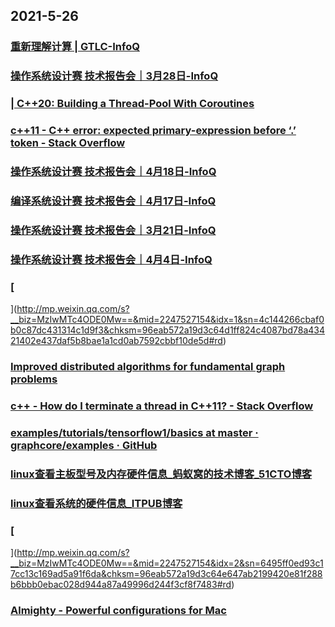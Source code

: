 
## 2021-5-26

### [重新理解计算 | GTLC-InfoQ](https://www.infoq.cn/video/9qofZoXLgB3d6i2Dx9UI)

### [操作系统设计赛 技术报告会｜3月28日-InfoQ](https://www.infoq.cn/video/xr9S9b6V1Zw0xaOAKsxL)

### [  | C++20: Building a Thread-Pool With Coroutines ](https://blog.eiler.eu/posts/20210512/)

### [c++11 - C++ error: expected primary-expression before ‘.’ token - Stack Overflow](https://stackoverflow.com/questions/11395280/c-error-expected-primary-expression-before-token)

### [操作系统设计赛 技术报告会｜4月18日-InfoQ](https://www.infoq.cn/video/TWcumh0ur0sgLMAQKFpG)

### [编译系统设计赛 技术报告会｜4月17日-InfoQ](https://www.infoq.cn/video/K89OsI5uY7qX3JEH1h6y)

### [操作系统设计赛 技术报告会｜3月21日-InfoQ](https://www.infoq.cn/video/uAjJyiT6dHCxHv9d8Bfj)

### [操作系统设计赛 技术报告会｜4月4日-InfoQ](https://www.infoq.cn/video/2p27sf01UblxojNL8rTy)

### [
](http://mp.weixin.qq.com/s?__biz=MzIwMTc4ODE0Mw==&mid=2247527154&idx=1&sn=4c144266cbaf0b0c87dc431314c1d9f3&chksm=96eab572a19d3c64d1ff824c4087bd78a43421402e437daf5b8bae1a1cd0ab7592cbbf10de5d#rd)

### [Improved distributed algorithms for fundamental graph problems](https://dspace.mit.edu/handle/1721.1/109000)

### [c++ - How do I terminate a thread in C++11? - Stack Overflow](https://stackoverflow.com/questions/12207684/how-do-i-terminate-a-thread-in-c11)

### [examples/tutorials/tensorflow1/basics at master · graphcore/examples · GitHub](https://github.com/graphcore/examples/tree/master/tutorials/tensorflow1/basics)

### [linux查看主板型号及内存硬件信息_蚂蚁窝的技术博客_51CTO博客](https://blog.51cto.com/feihan21/1174677)

### [linux查看系统的硬件信息_ITPUB博客](http://blog.itpub.net/26250550/viewspace-1119572/)

### [
](http://mp.weixin.qq.com/s?__biz=MzIwMTc4ODE0Mw==&mid=2247527154&idx=2&sn=6495ff0ed93c17cc13c169ad5a91f6da&chksm=96eab572a19d3c64e647ab2199420e81f288b6bbb0ebac028d944a87a49996d244f3cf8f7483#rd)

### [Almighty - Powerful configurations for Mac](https://onmyway133.com/almighty/)